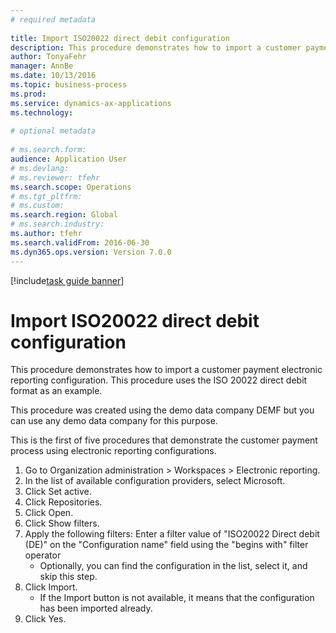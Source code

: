 ```yaml
--- 
# required metadata 
 
title: Import ISO20022 direct debit configuration
description: This procedure demonstrates how to import a customer payment electronic reporting configuration. 
author: TonyaFehr 
manager: AnnBe 
ms.date: 10/13/2016
ms.topic: business-process 
ms.prod:  
ms.service: dynamics-ax-applications 
ms.technology:  
 
# optional metadata 
 
# ms.search.form:   
audience: Application User 
# ms.devlang:  
# ms.reviewer: tfehr 
ms.search.scope: Operations 
# ms.tgt_pltfrm:  
# ms.custom:  
ms.search.region: Global
# ms.search.industry: 
ms.author: tfehr 
ms.search.validFrom: 2016-06-30 
ms.dyn365.ops.version: Version 7.0.0 
---
```


[!include[task guide banner](../../includes/task-guide-banner.md)]

# Import ISO20022 direct debit configuration

This procedure demonstrates how to import a customer payment electronic reporting configuration. This procedure uses the ISO 20022 direct debit format as an example. 

This procedure was created using the demo data company DEMF but you can use any demo data company for this purpose.

This is the first of five procedures that demonstrate the customer payment process using electronic reporting configurations.

1. Go to Organization administration > Workspaces > Electronic reporting.
2. In the list of available configuration providers, select Microsoft.
3. Click Set active.
4. Click Repositories.
5. Click Open.
6. Click Show filters.
7. Apply the following filters: Enter a filter value of "ISO20022 Direct debit (DE)" on the "Configuration name" field using the "begins with" filter operator
    * Optionally, you can find the configuration in the list, select it, and skip this step.  
8. Click Import.
    * If the Import button is not available, it means that the configuration has been imported already.  
9. Click Yes.

